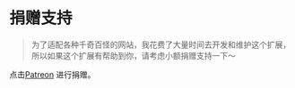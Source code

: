 # 捐赠支持

> 为了适配各种千奇百怪的网站，我花费了大量时间去开发和维护这个扩展，所以如果这个扩展有帮助到你，请考虑小额捐赠支持一下～

点击[Patreon](https://www.patreon.com/theowenyoung) 进行捐赠。
